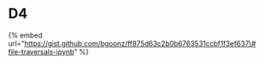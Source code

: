# D4

{% embed url="https://gist.github.com/bgoonz/ff875d63c2b0b6763531ccbf1f3ef637\#file-traversals-ipynb" %}



